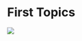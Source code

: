 <h1> First Topics </h1>
<div>
  <img src="[![My Skills](https://skillicons.dev/icons?i=aws,gcp,azure,react,vue,flutter&perline=3)](https://skillicons.dev)">
</div>
